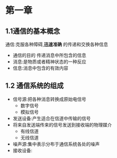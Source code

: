 # 第一章

## 1.1通信的基本概念

通信:克服各种障碍,**迅速准确** 的传递和交换各种信息

- 通信的目的 传递消息中所包含的信息
- 消息:是物质或者精神状态的一种反应
- 信息:消息中包含的有效内容

## 1.2 通信系统的组成

- 信号源:把各种消息转换成原始电信号
  - 数字信号
  - 模拟信号
- 发送设备:产生适合在信道中传输的信号
- 将来自发送端传来的信号发送到接收端的物理媒介
  - 有线信道
  - 无线信道
- 噪声源:集中表示分布于通信系统各处的噪声
- 接收设备: 
